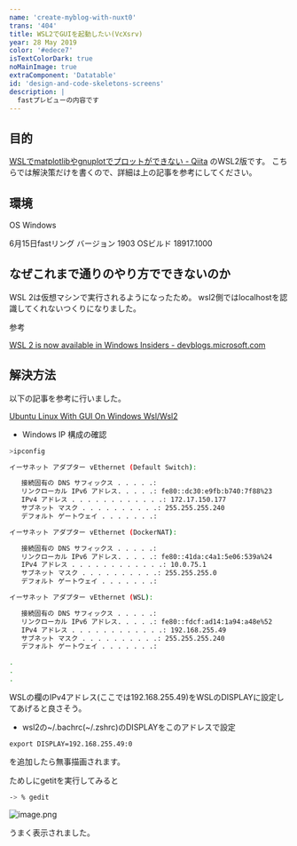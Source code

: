 ```yaml
---
name: 'create-myblog-with-nuxt0'
trans: '404'
title: WSL2でGUIを起動したい(VcXsrv)
year: 28 May 2019
color: '#edece7'
isTextColorDark: true
noMainImage: true
extraComponent: 'Datatable'
id: 'design-and-code-skeletons-screens'
description: |
  fastプレビューの内容です
---
```


## 目的

[WSLでmatplotlibやgnuplotでプロットができない - Qiita](https://qiita.com/ryoi084/items/c4339996c50c0cf39df4)
のWSL2版です。
こちらでは解決策だけを書くので、詳細は上の記事を参考にしてください。

## 環境

OS Windows

6月15日fastリング
バージョン 1903
OSビルド 18917.1000

## なぜこれまで通りのやり方でできないのか

WSL 2は仮想マシンで実行されるようになったため。
wsl2側ではlocalhostを認識してくれないつくりになりました。

参考

[WSL 2 is now available in Windows Insiders - devblogs.microsoft.com](https://devblogs.microsoft.com/commandline/wsl-2-is-now-available-in-windows-insiders/)

## 解決方法

以下の記事を参考に行いました。

[Ubuntu Linux With GUI On Windows Wsl/Wsl2](http://www.uhoditv.org/ubuntu-linux-with-gui-on-windows-wsl-wsl2/)

- Windows IP 構成の確認

```bash
>ipconfig

イーサネット アダプター vEthernet (Default Switch):

   接続固有の DNS サフィックス . . . . .:
   リンクローカル IPv6 アドレス. . . . .: fe80::dc30:e9fb:b740:7f88%23
   IPv4 アドレス . . . . . . . . . . . .: 172.17.150.177
   サブネット マスク . . . . . . . . . .: 255.255.255.240
   デフォルト ゲートウェイ . . . . . . .:

イーサネット アダプター vEthernet (DockerNAT):

   接続固有の DNS サフィックス . . . . .:
   リンクローカル IPv6 アドレス. . . . .: fe80::41da:c4a1:5e06:539a%24
   IPv4 アドレス . . . . . . . . . . . .: 10.0.75.1
   サブネット マスク . . . . . . . . . .: 255.255.255.0
   デフォルト ゲートウェイ . . . . . . .:

イーサネット アダプター vEthernet (WSL):

   接続固有の DNS サフィックス . . . . .:
   リンクローカル IPv6 アドレス. . . . .: fe80::fdcf:ad14:1a94:a48e%52
   IPv4 アドレス . . . . . . . . . . . .: 192.168.255.49
   サブネット マスク . . . . . . . . . .: 255.255.255.240
   デフォルト ゲートウェイ . . . . . . .:

.
.
.
```

WSLの欄のIPv4アドレス(ここでは192.168.255.49)をWSLのDISPLAYに設定してあげると良さそう。

- wsl2の~/.bachrc(~/.zshrc)のDISPLAYをこのアドレスで設定

```
export DISPLAY=192.168.255.49:0
```

を追加したら無事描画されます。

ためしにgetitを実行してみると

```bash
-> % gedit
```

![image.png](https://qiita-image-store.s3.ap-northeast-1.amazonaws.com/0/273096/03a10775-879e-6d72-5488-83b5a30e8e15.png)

うまく表示されました。